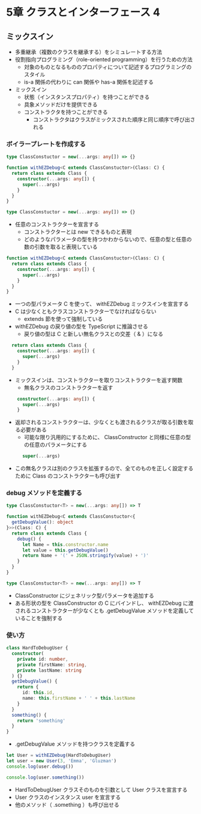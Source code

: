 # 5章 クラスとインターフェース 4

## ミックスイン

- 多重継承（複数のクラスを継承する）をシミュレートする方法
- 役割指向プログラミング（role-oriented programming）を行うための方法
	- 対象のものとなるもののプロパティについて記述するプログラミングのスタイル
	- is-a 関係の代わりに can 関係や has-a 関係を記述する
- ミックスイン
	- 状態（インスタンスプロパティ）を持つことができる
	- 具象メソッドだけを提供できる
	- コンストラクタを持つことができる
		- コンストラクタはクラスがミックスされた順序と同じ順序で呼び出される


### ボイラープレートを作成する

```ts
type ClassConstuctor = new(...args: any[]) => {}

function withEZDebug<C extends ClassConstuctor>(Class: C) {
  return class extends Class {
    constructor(...args: any[]) {
      super(...args)
    }
  }
}
```


```ts
type ClassConstuctor = new(...args: any[]) => {}
```

- 任意のコンストラクターを宣言する
	- コンストラクターとは new できるものと表現
	- どのようなパラメータの型を持つかわからないので、任意の型と任意の数の引数を取ると表現している

```ts
function withEZDebug<C extends ClassConstuctor>(Class: C) {
  return class extends Class {
    constructor(...args: any[]) {
      super(...args)
    }
  }
}
```

- 一つの型パラメータ C を使って、 withEZDebug ミックスインを宣言する
- C は少なくともクラスコンストラクターでなければならない
	- extends 節を使って強制している
- withEZDebug の戻り値の型を TypeScript に推論させる
	- 戻り値の型は C と新しい無名クラスとの交差（ & ）になる

```ts
  return class extends Class {
    constructor(...args: any[]) {
      super(...args)
    }
  }
```

- ミックスインは、コンストラクターを取りコンストラクターを返す関数
	- 無名クラスのコンストラクターを返す

```ts
    constructor(...args: any[]) {
      super(...args)
    }
```

- 返却されるコンストラクターは、少なくとも渡されるクラスが取る引数を取る必要がある
	- 可能な限り汎用的にするために、 ClassConstructor と同様に任意の型の任意のパラメータにする

```ts
      super(...args)
```

- この無名クラスは別のクラスを拡張するので、全てのものを正しく設定するために Class のコンストラクターも呼び出す


### debug メソッドを定義する


```ts
type ClassConstuctor<T> = new(...args: any[]) => T

function withEZDebug<C extends ClassConstuctor<{
  getDebugValue(): object
}>>(Class: C) {
  return class extends Class {
    debug() {
      let Name = this.constructor.name
      let value = this.getDebugValue()
      return Name + '(' + JSON.stringify(value) + ')'
    }
  }
}
```

```ts
type ClassConstuctor<T> = new(...args: any[]) => T
```

- ClassConstructor にジェネリック型パラメータを追加する
- ある形状の型を ClassConstructor の C にバインドし、 withEZDebug に渡されるコンストラクターが少なくとも .getDebugValue メソッドを定義していることを強制する



### 使い方


```ts
class HardToDebugUser {
  constructor(
    private id: number,
    private firstName: string,
    private lastName: string
  ) {}
  getDebugValue() {
    return {
      id: this.id,
      name: this.firstName + ' ' + this.lastName
    }
  }
  something() {
    return 'something'
  }
}
```

- .getDebugValue メソッドを持つクラスを定義する

```ts
let User = withEZDebug(HardToDebugUser)
let user = new User(3, 'Emma', 'Gluzman')
console.log(user.debug())

console.log(user.something())
```

- HardToDebugUser クラスそのものを引数として User クラスを宣言する
- User クラスのインスタンス user を宣言する
- 他のメソッド（ .something ）も呼び出せる
